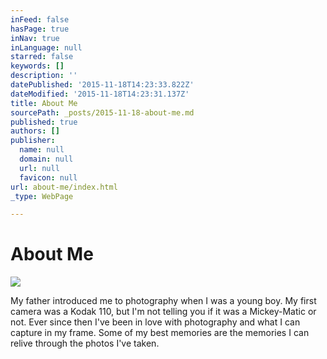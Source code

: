 ```yaml
---
inFeed: false
hasPage: true
inNav: true
inLanguage: null
starred: false
keywords: []
description: ''
datePublished: '2015-11-18T14:23:33.822Z'
dateModified: '2015-11-18T14:23:31.137Z'
title: About Me
sourcePath: _posts/2015-11-18-about-me.md
published: true
authors: []
publisher:
  name: null
  domain: null
  url: null
  favicon: null
url: about-me/index.html
_type: WebPage

---
```

# About Me
![](https://the-grid-user-content.s3-us-west-2.amazonaws.com/7d22d471-d57c-4d86-b35a-9b7d8109567a.jpg)

My father introduced me to photography when I was a young boy. My first camera was a Kodak 110, but I'm not telling you if it was a Mickey-Matic or not. Ever since then I've been in love with photography and what I can capture in my frame. Some of my best memories are the memories I can relive through the photos I've taken.